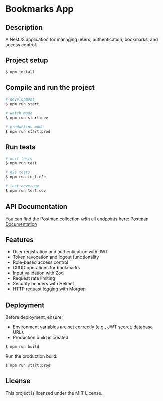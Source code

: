 # Bookmarks App

## Description

A NestJS application for managing users, authentication, bookmarks, and access control.

## Project setup

```bash
$ npm install
```

## Compile and run the project

```bash
# development
$ npm run start

# watch mode
$ npm run start:dev

# production mode
$ npm run start:prod
```

## Run tests

```bash
# unit tests
$ npm run test

# e2e tests
$ npm run test:e2e

# test coverage
$ npm run test:cov
```

## API Documentation

You can find the Postman collection with all endpoints here:
[Postman Documentation](https://documenter.getpostman.com/view/37358976/2sB3BKGUAb)

## Features

* User registration and authentication with JWT
* Token revocation and logout functionality
* Role-based access control
* CRUD operations for bookmarks
* Input validation with Zod
* Request rate limiting
* Security headers with Helmet
* HTTP request logging with Morgan

## Deployment

Before deployment, ensure:

* Environment variables are set correctly (e.g., JWT secret, database URL).
* Production build is created.

```bash
$ npm run build
```

Run the production build:

```bash
$ npm run start:prod
```

## License

This project is licensed under the MIT License.
